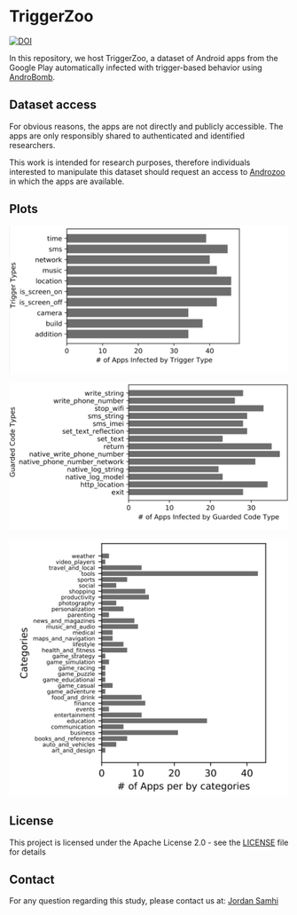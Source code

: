 # TriggerZoo

[![DOI](https://zenodo.org/badge/DOI/10.5281/zenodo.5907916.svg)](https://doi.org/10.5281/zenodo.5907916)

In this repository, we host TriggerZoo, a dataset of Android apps from the Google Play automatically infected with trigger-based behavior using [AndroBomb](https://github.com/JordanSamhi/AndroBomb).

## Dataset access

For obvious reasons, the apps are not directly and publicly accessible.
The apps are only responsibly shared to authenticated and identified researchers.

This work is intended for research purposes, therefore individuals interested to manipulate this dataset should request an access to [Androzoo](https://androzoo.uni.lu) in which the apps are available.

## Plots

![Number of infected apps by trigger types](https://github.com/JordanSamhi/TriggerZoo/blob/master/plots/trigger_types.png)

![Number of infected apps by guarded code types](https://github.com/JordanSamhi/TriggerZoo/blob/master/plots/guarded_code_types.png)

![Number of infected apps by Google Play categories](https://github.com/JordanSamhi/TriggerZoo/blob/master/plots/categories.png)

## License

This project is licensed under the Apache License 2.0 - see the [LICENSE](LICENSE) file for details

## Contact

For any question regarding this study, please contact us at:
[Jordan Samhi](mailto:jordan.samhi@uni.lu)
